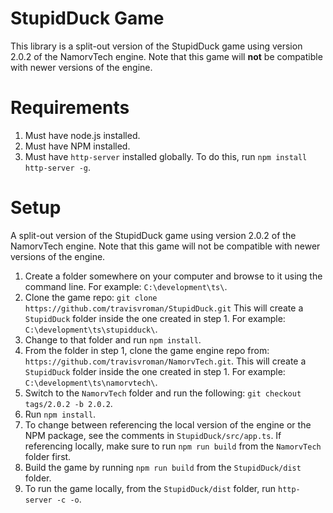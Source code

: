# StupidDuck Game

This library is a split-out version of the StupidDuck game using version 2.0.2 of the NamorvTech engine. Note that this game will **not** be compatible with newer versions of the engine.

# Requirements
1. Must have node.js installed.
2. Must have NPM installed.
3. Must have `http-server` installed globally. To do this, run `npm install http-server -g`.

# Setup
A split-out version of the StupidDuck game using version 2.0.2 of the NamorvTech engine. Note that this game will not be compatible with newer versions of the engine.

1. Create a folder somewhere on your computer and browse to it using the command line. For example: `C:\development\ts\`.
2. Clone the game repo: `git clone https://github.com/travisvroman/StupidDuck.git` This will create a `StupidDuck` folder inside the one created in step 1. For example: `C:\development\ts\stupidduck\`.
3. Change to that folder and run `npm install`.
4. From the folder in step 1, clone the game engine repo from: `https://github.com/travisvroman/NamorvTech.git`. This will create a `StupidDuck` folder inside the one created in step 1. For example: `C:\development\ts\namorvtech\`.
4. Switch to the `NamorvTech` folder and run the following: `git checkout tags/2.0.2 -b 2.0.2`.
5. Run `npm install`.
6. To change between referencing the local version of the engine or the NPM package, see the comments in `StupidDuck/src/app.ts`. If referencing locally, make sure to run `npm run build` from the `NamorvTech` folder first.
7. Build the game by running `npm run build` from the `StupidDuck/dist` folder.
8. To run the game locally, from the `StupidDuck/dist` folder, run `http-server -c -o`.
